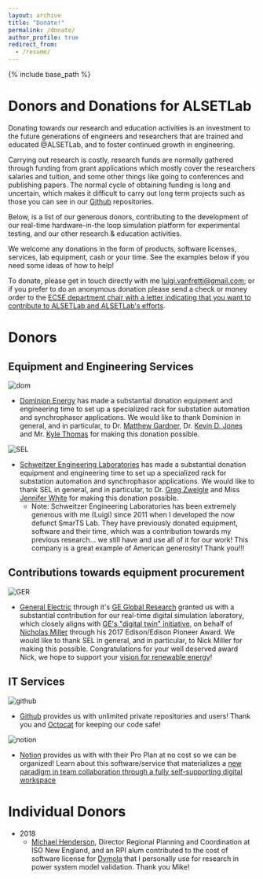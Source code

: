 ```yaml
---
layout: archive
title: "Donate!"
permalink: /donate/
author_profile: true
redirect_from:
  - /resume/
---
```

{% include base_path %}

# Donors and Donations for ALSETLab

Donating towards our research and education activities is an investment to the future generations of engineers and researchers that are trained and educated @ALSETLab, and to foster continued growth in engineering.

Carrying out research is costly, research funds are normally gathered through funding from grant applications which mostly cover the researchers salaries and tuition, and some other things like going to conferences and publishing papers. The normal cycle of obtaining funding is long and uncertain, which makes it difficult to carry out long term projects such as those you can see in our [Github](https://alsetlab.github.io/software/) repositories.

Below, is a list of our generous donors, contributing to the development of our real-time hardware-in-the loop simulation platform for experimental testing, and our other research & education activities.

We welcome any donations in the form of products, software licenses, services, lab equipment, cash or your time. See the examples below if you need some ideas of how to help!

To donate, please get in touch directly with me <luigi.vanfretti@gmail.com>; or if you prefer to do an anonymous donation please send a check or money order to the [ECSE department chair with a letter indicating that you want to contribute to ALSETLab and ALSETLab's efforts](https://ecse.rpi.edu/index.php/mike-wozny).

# Donors
## Equipment and Engineering Services

![dom](https://alsetlab.github.io/images/donors/DE_logo.png "DE Logo")
- [Dominion Energy](https://www.dominionenergy.com) has made a substantial donation equipment and engineering time to set up a specialized rack for substation automation and synchrophasor applications. We would like to thank Dominion in general, and in particular, to Dr. [Matthew Gardner](http://www.tdworld.com/overhead-transmission/born-engineer), Dr. [Kevin D. Jones](https://www.linkedin.com/in/kevindavidjones/) and Mr. [Kyle Thomas](https://www.linkedin.com/in/mkylethomas/) for making this donation possible.  

![SEL](https://alsetlab.github.io/images/donors/SEL_logo.png "SEL Logo")
- [Schweitzer Engineering Laboratories]() has made a substantial donation equipment and engineering time to set up a specialized rack for substation automation and synchrophasor applications. We would like to thank SEL in general, and in particular, to Dr. [Greg Zweigle](https://www.linkedin.com/in/greg-zweigle-4211b064/) and Miss [Jennifer White](https://www.linkedin.com/in/jenniferawhite/) for making this donation possible.
  - Note: Schweitzer Engineering Laboratories has been extremely generous with me (Luigi) since 2011 when I developed the now defunct SmarTS Lab. They have previously donated equipment, software and their time, which was a contribution towards my previous research... we still have and use all of it for our work! This company is a great example of American generosity! Thank you!!!

## Contributions towards equipment procurement
![GER](https://alsetlab.github.io/images/donors/GER_logo.png "GERC Logo")
- [General Electric](https://www.ge.com) through it's [GE Global Research](https://www.geglobalresearch.com) granted us with a substantial contribution for our real-time digital simulation laboratory, which closely aligns with [GE's "digital twin" initiative](https://www.ge.com/digital/industrial-internet/digital-twin), on behalf of [Nicholas Miller](https://www.linkedin.com/in/nicholas-miller-0517375a/) through his 2017 Edison/Edison Pioneer Award. We would like to thank SEL in general, and in particular, to Nick Miller for making this possible. Congratulations for your well deserved award Nick, we hope to support your [vision for renewable energy](https://www.ge.com/reports/experts-6-bright-ideas-golden-age-renewable-energy/)!

## IT Services
![github](https://alsetlab.github.io/images/donors/github_logo.png "Github Logo")
- [Github](http://github.com/) provides us with unlimited private repositories and users! Thank you and [Octocat](https://octodex.github.com) for keeping our code safe!

![notion](https://alsetlab.github.io/images/donors/notion_logo.png "Notion Logo")
- [Notion](https://www.notion.so) provides us with with their Pro Plan at no cost so we can be organized! Learn about this software/service that materializes a [new paradigm in team collaboration through a fully self-supporting digital workspace](https://medium.com/moonwalking-with-matt/notion-a-new-paradigm-for-working-in-teams-5f0417a38fe8)

# Individual Donors
- 2018
  - [Michael Henderson](https://www.linkedin.com/in/michael-henderson-58a8789a/), Director Regional Planning and Coordination at ISO New England, and an RPI alum contributed to the cost of software license for [Dymola](https://www.3ds.com/products-services/catia/products/dymola/) that I personally use for research in power system model validation. Thank you Mike!
